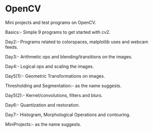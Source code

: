 # OpenCV
Mini projects and test programs on OpenCV.

Basics:- Simple 9 programs to get started with cv2.

Day2:- Programs related to colorspaces, matplotlib uses and webcam feeds.

Day3:- Arithmetic ops and blending/transitions on the images.

Day4:- Logical ops and scaling the images.

Day5(1):- Geometric Transformations on images.

Thresholding and Segmentation:- as the name suggests.

Day5(2):- Kernel/convolutions, filters and blurs.

Day6:- Quantization and restoration.

Day7:- Histogram, Morphological Operations and contouring.

MiniProjects:- as the name suggests.
